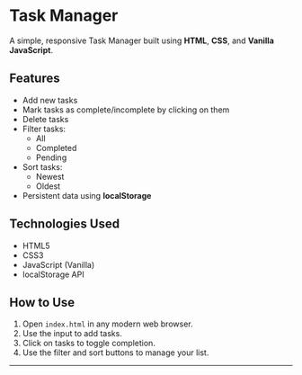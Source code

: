 
# Task Manager

A simple, responsive Task Manager built using **HTML**, **CSS**, and **Vanilla JavaScript**.

## Features

- Add new tasks
- Mark tasks as complete/incomplete by clicking on them
- Delete tasks
- Filter tasks:
  - All
  - Completed
  - Pending
- Sort tasks:
  - Newest
  - Oldest
- Persistent data using **localStorage**

## Technologies Used

- HTML5
- CSS3
- JavaScript (Vanilla)
- localStorage API

## How to Use

1. Open `index.html` in any modern web browser.
2. Use the input to add tasks.
3. Click on tasks to toggle completion.
4. Use the filter and sort buttons to manage your list.

---

